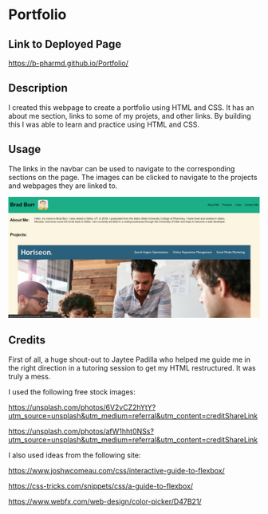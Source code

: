 # Portfolio

## Link to Deployed Page

https://b-pharmd.github.io/Portfolio/

## Description
I created this webpage to create a portfolio using HTML and CSS. It has an about me section, links to some of my projets, and other links. By building this I was able to learn and practice using HTML and CSS.

## Usage

The links in the navbar can be used to navigate to the corresponding sections on the page. The images can be clicked to navigate to the projects and webpages they are linked to.

![deployedportfolio](/Assets/deployedportfolio.png)

## Credits
First of all, a huge shout-out to Jaytee Padilla who helped me guide me in the right direction in a tutoring session to get my HTML restructured. It was truly a mess.

I used the following free stock images:

https://unsplash.com/photos/6V2vCZ2hYtY?utm_source=unsplash&utm_medium=referral&utm_content=creditShareLink

https://unsplash.com/photos/afW1hht0NSs?utm_source=unsplash&utm_medium=referral&utm_content=creditShareLink


  
I also used ideas from the following site:

https://www.joshwcomeau.com/css/interactive-guide-to-flexbox/

https://css-tricks.com/snippets/css/a-guide-to-flexbox/

https://www.webfx.com/web-design/color-picker/D47B21/
